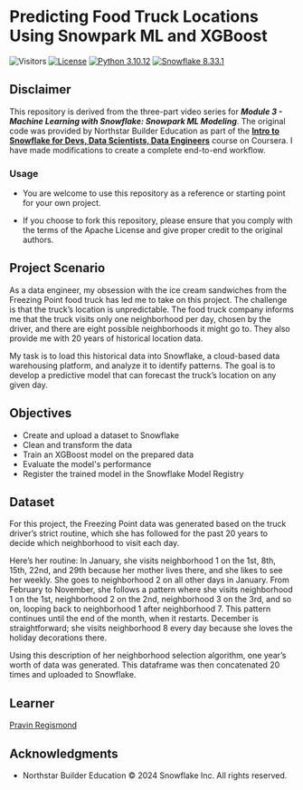 # Predicting Food Truck Locations Using Snowpark ML and XGBoost

![Visitors](https://api.visitorbadge.io/api/visitors?path=https%3A%2F%2Fgithub.com%2Fpregismond%2Fnorthstar-snowparkml-modeling&label=Visitors&countColor=%230d76a8&style=flat&labelStyle=none)
[![License](https://img.shields.io/badge/License-Apache_2.0-0D76A8?style=flat)](https://opensource.org/licenses/Apache-2.0)
[![Python 3.10.12](https://img.shields.io/badge/Python-3.10.12-green.svg)](https://shields.io/)
[![Snowflake 8.33.1](https://img.shields.io/badge/Snowflake-8.33.1-green?style=flat&logo=snowflake&logoColor=white)](https://shields.io/)

## Disclaimer

This repository is derived from the three-part video series for ***Module 3 - Machine Learning with Snowflake: Snowpark ML Modeling***. The original code was provided by Northstar Builder Education as part of the **[Intro to Snowflake for Devs, Data Scientists, Data Engineers](https://www.coursera.org/learn/snowflake-intro-app-developers-data-scientists-data-engineers)** course on Coursera. I have made modifications to create a complete end-to-end workflow.

### Usage

* You are welcome to use this repository as a reference or starting point for your own project.

* If you choose to fork this repository, please ensure that you comply with the terms of the Apache License and give proper credit to the original authors.

## Project Scenario

As a data engineer, my obsession with the ice cream sandwiches from the Freezing Point food truck has led me to take on this project. The challenge is that the truck’s location is unpredictable. The food truck company informs me that the truck visits only one neighborhood per day, chosen by the driver, and there are eight possible neighborhoods it might go to. They also provide me with 20 years of historical location data.

My task is to load this historical data into Snowflake, a cloud-based data warehousing platform, and analyze it to identify patterns. The goal is to develop a predictive model that can forecast the truck’s location on any given day.

## Objectives

* Create and upload a dataset to Snowflake
* Clean and transform the data
* Train an XGBoost model on the prepared data
* Evaluate the model's performance
* Register the trained model in the Snowflake Model Registry

## Dataset

For this project, the Freezing Point data was generated based on the truck driver’s strict routine, which she has followed for the past 20 years to decide which neighborhood to visit each day.

Here’s her routine: In January, she visits neighborhood 1 on the 1st, 8th, 15th, 22nd, and 29th because her mother lives there, and she likes to see her weekly. She goes to neighborhood 2 on all other days in January. From February to November, she follows a pattern where she visits neighborhood 1 on the 1st, neighborhood 2 on the 2nd, neighborhood 3 on the 3rd, and so on, looping back to neighborhood 1 after neighborhood 7. This pattern continues until the end of the month, when it restarts. December is straightforward; she visits neighborhood 8 every day because she loves the holiday decorations there.

Using this description of her neighborhood selection algorithm, one year’s worth of data was generated. This dataframe was then concatenated 20 times and uploaded to Snowflake.

## Learner

[Pravin Regismond](https://www.linkedin.com/in/pregismond)

## Acknowledgments

* Northstar Builder Education © 2024 Snowflake Inc. All rights reserved.